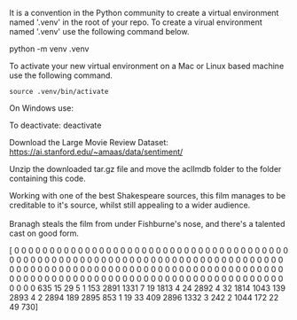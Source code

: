 It is a convention in the Python community to create a virtual environment named '.venv' in the root of your repo.
To create a virual environment named '.venv' use the following command below. 

python -m venv .venv

To activate your new virtual environment on a Mac or Linux based machine use the following command.

    source .venv/bin/activate

On Windows use:


To deactivate:
    deactivate

Download the Large Movie Review Dataset:
    https://ai.stanford.edu/~amaas/data/sentiment/


Unzip the downloaded tar.gz file and move the aclImdb folder to the folder containing this code.

Working with one of the best Shakespeare sources, this film manages to be creditable to it's source, whilst still appealing to a wider audience.<br /><br />Branagh steals the film from under Fishburne's nose, and there's a talented cast on good form.

[   0    0    0    0    0    0    0    0    0    0    0    0    0    0
    0    0    0    0    0    0    0    0    0    0    0    0    0    0
    0    0    0    0    0    0    0    0    0    0    0    0    0    0
    0    0    0    0    0    0    0    0    0    0    0    0    0    0
    0    0    0    0    0    0    0    0    0    0    0    0    0    0
    0    0    0    0    0    0    0    0    0    0    0    0    0    0
    0    0    0    0    0    0    0    0    0    0    0    0    0    0
    0    0    0    0    0    0    0    0    0    0    0    0    0    0
    0    0    0    0    0    0    0    0    0    0    0    0    0    0
    0    0    0    0    0    0    0    0    0    0    0    0    0    0
    0    0    0    0    0    0    0    0    0    0    0    0    0    0
    0    0    0    0    0    0  635   15   29    5    1  153 2891 1331
    7   19 1813    4   24 2892    4   32 1814 1043  139 2893    4    2
 2894  189 2895  853    1   19   33  409 2896 1332    3  242    2 1044
  172   22   49  730]